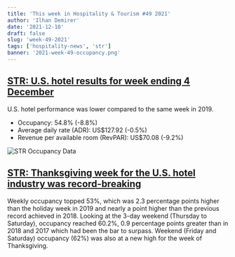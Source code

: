 ```yaml
---
title: 'This week in Hospitality & Tourism #49 2021'
author: 'Ilhan Demirer'
date: '2021-12-10'
draft: false
slug: 'week-49-2021'
tags: ['hospitality-news', 'str']
banner: '2021-week-49-occupancy.png'
---
```


## [STR: U.S. hotel results for week ending 4 December](https://str.com/press-release/str-us-hotel-results-week-ending-4-december)

U.S. hotel performance was lower compared to the same week in 2019.

- Occupancy: 54.8% (-8.8%)
- Average daily rate (ADR): US$127.92 (-0.5%)
- Revenue per available room (RevPAR): US$70.08 (-9.2%)

![STR Occupancy Data](/images/blogimages/2021-week-49-occupancy.png)

## [STR: Thanksgiving week for the U.S. hotel industry was record-breaking](https://str.com/data-insights-blog/us-market-recovery-monitor-week-ending-27-november)

Weekly occupancy topped 53%, which was 2.3 percentage points higher than the holiday week in 2019 and nearly a point higher than the previous record achieved in 2018. Looking at the 3-day weekend (Thursday to Saturday), occupancy reached 60.2%, 0.9 percentage points greater than in 2018 and 2017 which had been the bar to surpass. Weekend (Friday and Saturday) occupancy (62%) was also at a new high for the week of Thanksgiving.
